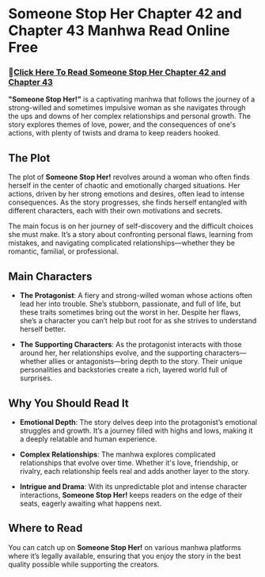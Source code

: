 # Someone Stop Her Chapter 42 and Chapter 43 Manhwa Read Online Free

<h3>🔗<a href="https://video2leaks.com/" rel="nofollow">Click Here To Read  Someone Stop Her Chapter 42 and Chapter 43 </a></h3>


**"Someone Stop Her!"** is a captivating manhwa that follows the journey of a strong-willed and sometimes impulsive woman as she navigates through the ups and downs of her complex relationships and personal growth. The story explores themes of love, power, and the consequences of one's actions, with plenty of twists and drama to keep readers hooked.

## **The Plot**

The plot of **Someone Stop Her!** revolves around a woman who often finds herself in the center of chaotic and emotionally charged situations. Her actions, driven by her strong emotions and desires, often lead to intense consequences. As the story progresses, she finds herself entangled with different characters, each with their own motivations and secrets.

The main focus is on her journey of self-discovery and the difficult choices she must make. It’s a story about confronting personal flaws, learning from mistakes, and navigating complicated relationships—whether they be romantic, familial, or professional.

## **Main Characters**

* **The Protagonist**: A fiery and strong-willed woman whose actions often lead her into trouble. She’s stubborn, passionate, and full of life, but these traits sometimes bring out the worst in her. Despite her flaws, she’s a character you can’t help but root for as she strives to understand herself better.

* **The Supporting Characters**: As the protagonist interacts with those around her, her relationships evolve, and the supporting characters—whether allies or antagonists—bring depth to the story. Their unique personalities and backstories create a rich, layered world full of surprises.

## **Why You Should Read It**

* **Emotional Depth**: The story delves deep into the protagonist’s emotional struggles and growth. It’s a journey filled with highs and lows, making it a deeply relatable and human experience.

* **Complex Relationships**: The manhwa explores complicated relationships that evolve over time. Whether it's love, friendship, or rivalry, each relationship feels real and adds another layer to the story.

* **Intrigue and Drama**: With its unpredictable plot and intense character interactions, **Someone Stop Her!** keeps readers on the edge of their seats, eagerly awaiting what happens next.

## **Where to Read**

You can catch up on **Someone Stop Her!** on various manhwa platforms where it’s legally available, ensuring that you enjoy the story in the best quality possible while supporting the creators.

